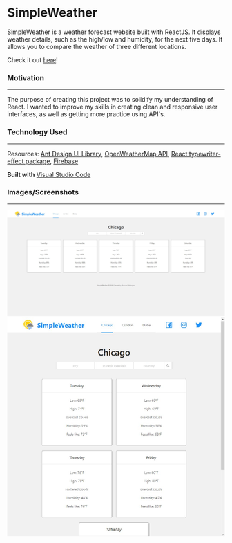 # SimpleWeather

SimpleWeather is a weather forecast website built with ReactJS. It displays weather details, such as the high/low and humidity, for the next five days. It allows you to compare the weather of three different locations.

Check it out [here](https://simpleweather-ee9b9.web.app)!


### Motivation
------------------
The purpose of creating this project was to solidify my understanding of React. I wanted to improve my skills in creating clean and responsive user interfaces, as well as getting more practice using API's.


### Technology Used
------------------
Resources:
[Ant Design UI Library](https://ant.design/),
[OpenWeatherMap API](https://openweathermap.org/api),
[React typewriter-effect package](https://www.npmjs.com/package/typewriter-effect),
[Firebase](https://firebase.google.com/)

**Built with** [Visual Studio Code](https://code.visualstudio.com/)


### Images/Screenshots
------------------

![alt text](https://github.com/thomasmcg77/simpleweather/blob/master/screenshots/Screenshot%202021-06-01%20130058.jpg)
![alt text](https://github.com/thomasmcg77/simpleweather/blob/master/screenshots/Screenshot%202021-06-01%20130203.jpg)
